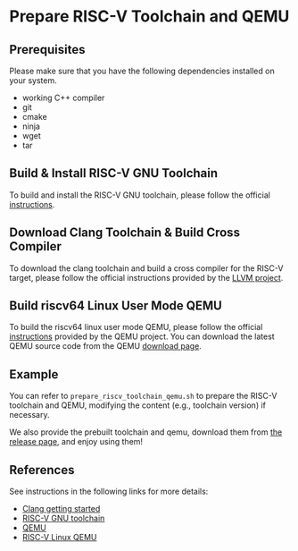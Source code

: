 # Prepare RISC-V Toolchain and QEMU #

## Prerequisites ##

Please make sure that you have the following dependencies installed on your system.
- working C++ compiler
- git
- cmake
- ninja
- wget
- tar

## Build & Install RISC-V GNU Toolchain ##

To build and install the RISC-V GNU toolchain, please follow the official [instructions](https://github.com/riscv/riscv-gnu-toolchain).

## Download Clang Toolchain & Build Cross Compiler ##

To download the clang toolchain and build a cross compiler for the RISC-V target, please follow the official instructions provided by the [LLVM project](https://github.com/llvm/llvm-project/).

## Build riscv64 Linux User Mode QEMU ##

To build the riscv64 linux user mode QEMU, please follow the official [instructions](https://github.com/qemu/qemu) provided by the QEMU project.
You can download the latest QEMU source code from the QEMU [download page](https://download.qemu.org).

## Example ##

You can refer to `prepare_riscv_toolchain_qemu.sh` to prepare the RISC-V toolchain and QEMU, modifying the content (e.g., toolchain version) if necessary.

We also provide the prebuilt toolchain and qemu, download them from [the release page](https://github.com/sifive/prepare-riscv-toolchain-qemu/releases), and enjoy using them!

## References ##

See instructions in the following links for more details:

* [Clang getting started](https://clang.llvm.org/get_started.html)
* [RISC-V GNU toolchain](https://github.com/riscv/riscv-gnu-toolchain)
* [QEMU](https://github.com/qemu/qemu)
* [RISC-V Linux QEMU](https://risc-v-getting-started-guide.readthedocs.io/en/latest/linux-qemu.html)
